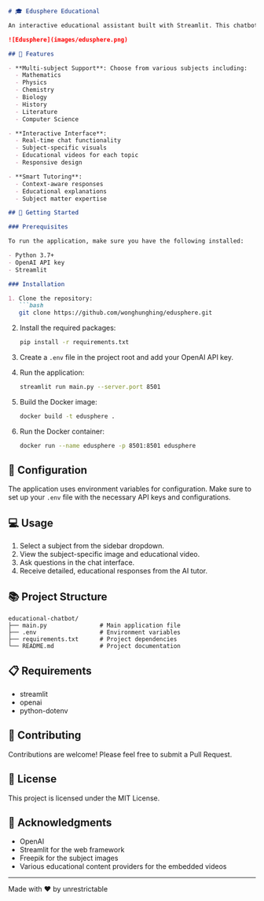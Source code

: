 ```markdown
# 🎓 Edusphere Educational

An interactive educational assistant built with Streamlit. This chatbot provides personalized tutoring across multiple subjects with an engaging visual interface.

![Edusphere](images/edusphere.png)

## 🌟 Features

- **Multi-subject Support**: Choose from various subjects including:
  - Mathematics
  - Physics
  - Chemistry
  - Biology
  - History
  - Literature
  - Computer Science

- **Interactive Interface**:
  - Real-time chat functionality
  - Subject-specific visuals
  - Educational videos for each topic
  - Responsive design

- **Smart Tutoring**:
  - Context-aware responses
  - Educational explanations
  - Subject matter expertise

## 🚀 Getting Started

### Prerequisites

To run the application, make sure you have the following installed:

- Python 3.7+
- OpenAI API key
- Streamlit

### Installation

1. Clone the repository:
   ```bash
   git clone https://github.com/wonghunghing/edusphere.git
   ```

2. Install the required packages:
   ```bash
   pip install -r requirements.txt
   ```

3. Create a `.env` file in the project root and add your OpenAI API key.

4. Run the application:
   ```bash
   streamlit run main.py --server.port 8501
   ```

5. Build the Docker image:
   ```bash
   docker build -t edusphere .
   ```

6. Run the Docker container:
   ```bash
   docker run --name edusphere -p 8501:8501 edusphere
   ```

## 🔧 Configuration

The application uses environment variables for configuration. Make sure to set up your `.env` file with the necessary API keys and configurations.

## 💻 Usage

1. Select a subject from the sidebar dropdown.
2. View the subject-specific image and educational video.
3. Ask questions in the chat interface.
4. Receive detailed, educational responses from the AI tutor.

## 📚 Project Structure

```plaintext
educational-chatbot/
├── main.py               # Main application file
├── .env                  # Environment variables
├── requirements.txt      # Project dependencies
└── README.md             # Project documentation
```

## 📋 Requirements

- streamlit
- openai
- python-dotenv

## 🤝 Contributing

Contributions are welcome! Please feel free to submit a Pull Request.

## 📄 License

This project is licensed under the MIT License.

## 🙏 Acknowledgments

- OpenAI
- Streamlit for the web framework
- Freepik for the subject images
- Various educational content providers for the embedded videos

---

Made with ❤️ by unrestrictable
```
